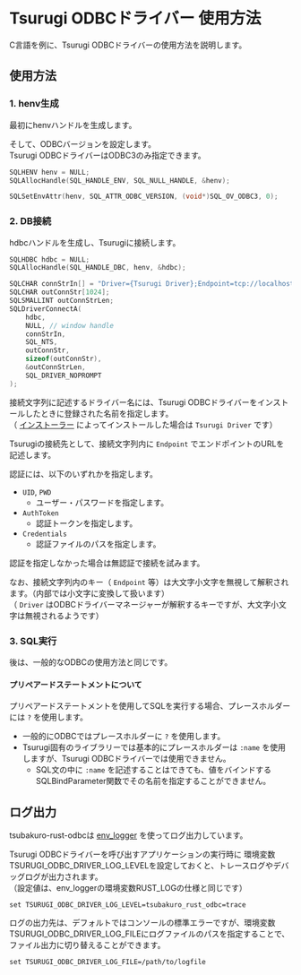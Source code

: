 # Tsurugi ODBCドライバー 使用方法

C言語を例に、Tsurugi ODBCドライバーの使用方法を説明します。

## 使用方法

### 1. henv生成

最初にhenvハンドルを生成します。

そして、ODBCバージョンを設定します。  
Tsurugi ODBCドライバーはODBC3のみ指定できます。

```c
SQLHENV henv = NULL;
SQLAllocHandle(SQL_HANDLE_ENV, SQL_NULL_HANDLE, &henv);

SQLSetEnvAttr(henv, SQL_ATTR_ODBC_VERSION, (void*)SQL_OV_ODBC3, 0);
```

### 2. DB接続

hdbcハンドルを生成し、Tsurugiに接続します。

```c
SQLHDBC hdbc = NULL;
SQLAllocHandle(SQL_HANDLE_DBC, henv, &hdbc);

SQLCHAR connStrIn[] = "Driver={Tsurugi Driver};Endpoint=tcp://localhost:12345;UID=user;PWD=password;";
SQLCHAR outConnStr[1024];
SQLSMALLINT outConnStrLen;
SQLDriverConnectA(
    hdbc,
    NULL, // window handle
    connStrIn,
    SQL_NTS,
    outConnStr,
    sizeof(outConnStr),
    &outConnStrLen,
    SQL_DRIVER_NOPROMPT
);
```

接続文字列に記述するドライバー名には、Tsurugi ODBCドライバーをインストールしたときに登録された名前を指定します。  
（ [インストーラー](../installer) によってインストールした場合は `Tsurugi Driver` です）

Tsurugiの接続先として、接続文字列内に `Endpoint` でエンドポイントのURLを記述します。

認証には、以下のいずれかを指定します。

- `UID`, `PWD`
  - ユーザー・パスワードを指定します。
- `AuthToken`
  - 認証トークンを指定します。
- `Credentials`
  - 認証ファイルのパスを指定します。

認証を指定しなかった場合は無認証で接続を試みます。

なお、接続文字列内のキー（ `Endpoint` 等）は大文字小文字を無視して解釈されます。（内部では小文字に変換して扱います）  
（ `Driver` はODBCドライバーマネージャーが解釈するキーですが、大文字小文字は無視されるようです）

### 3. SQL実行

後は、一般的なODBCの使用方法と同じです。

#### プリペアードステートメントについて

プリペアードステートメントを使用してSQLを実行する場合、プレースホルダーには `?` を使用します。

- 一般的にODBCではプレースホルダーに `?` を使用します。
- Tsurugi固有のライブラリーでは基本的にプレースホルダーは `:name` を使用しますが、Tsurugi ODBCドライバーでは使用できません。
  - SQL文の中に `:name` を記述することはできても、値をバインドする SQLBindParameter関数でその名前を指定することができません。

## ログ出力

tsubakuro-rust-odbcは [env_logger](https://crates.io/crates/env_logger) を使ってログ出力しています。

Tsurugi ODBCドライバーを呼び出すアプリケーションの実行時に 環境変数TSURUGI_ODBC_DRIVER_LOG_LEVELを設定しておくと、トレースログやデバッグログが出力されます。  
（設定値は、env_loggerの環境変数RUST_LOGの仕様と同じです）

```dos
set TSURUGI_ODBC_DRIVER_LOG_LEVEL=tsubakuro_rust_odbc=trace
```

ログの出力先は、デフォルトではコンソールの標準エラーですが、環境変数TSURUGI_ODBC_DRIVER_LOG_FILEにログファイルのパスを指定することで、ファイル出力に切り替えることができます。

```dos
set TSURUGI_ODBC_DRIVER_LOG_FILE=/path/to/logfile
```

